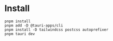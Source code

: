 # Install
  ```
  pnpm install
  pnpm add -D @tauri-apps/cli
  pnpm install -D tailwindcss postcss autoprefixer
  pnpm tauri dev
  ```
